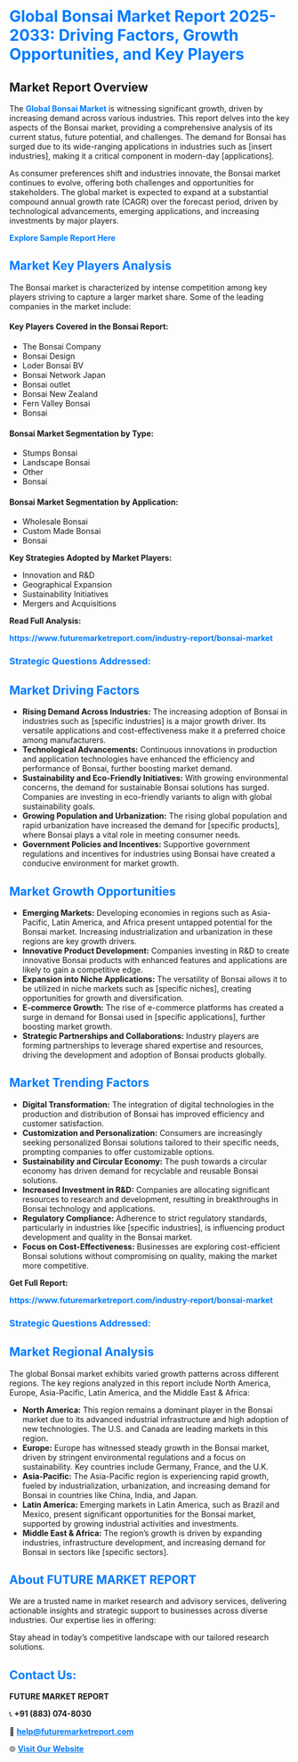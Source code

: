 <h1 style="color: #007BFF;">Global Bonsai Market Report 2025-2033: Driving Factors, Growth Opportunities, and Key Players</h1>

<section id="overview">
<h2>Market Report Overview</h2>
<p>The <a href="https://www.futuremarketreport.com/industry-report/bonsai-market" style="color: #007BFF; text-decoration: none;"><strong>Global Bonsai Market</strong></a> is witnessing significant growth, driven by increasing demand across various industries. This report delves into the key aspects of the Bonsai market, providing a comprehensive analysis of its current status, future potential, and challenges. The demand for Bonsai has surged due to its wide-ranging applications in industries such as [insert industries], making it a critical component in modern-day [applications].</p>
<p>As consumer preferences shift and industries innovate, the Bonsai market continues to evolve, offering both challenges and opportunities for stakeholders. The global market is expected to expand at a substantial compound annual growth rate (CAGR) over the forecast period, driven by technological advancements, emerging applications, and increasing investments by major players.</p>
</section>

<section id="overview">
<p><a href="https://www.futuremarketreport.com/request-sample/reportId=89360" style="color: #007BFF; text-decoration: none;"><strong>Explore Sample Report Here</strong></a></p>
</section>

<section id="key-players">
<h2 style="color: #007BFF;">Market Key Players Analysis</h2>
<p>The Bonsai market is characterized by intense competition among key players striving to capture a larger market share. Some of the leading companies in the market include:</p>
<h4>Key Players Covered in the Bonsai Report:</h4>
<ul><li>The Bonsai Company</li><li>Bonsai Design</li><li>Loder Bonsai BV</li><li>Bonsai Network Japan</li><li>Bonsai outlet</li><li>Bonsai New Zealand</li><li>Fern Valley Bonsai</li><li>Bonsai</li></ul>
<h4>Bonsai Market Segmentation by Type:</h4>
<ul><li>Stumps Bonsai</li><li>Landscape Bonsai</li><li>Other</li><li>Bonsai</li></ul>

<h4>Bonsai Market Segmentation by Application:</h4>
<ul><li>Wholesale Bonsai</li><li>Custom Made Bonsai</li><li>Bonsai</li></ul>
<p><strong>Key Strategies Adopted by Market Players:</strong></p>
<ul>
<li>Innovation and R&D</li>
<li>Geographical Expansion</li>
<li>Sustainability Initiatives</li>
<li>Mergers and Acquisitions</li>
</ul>
</section>

<section>
<p><strong>Read Full Analysis: </strong></p><a href="https://www.futuremarketreport.com/industry-report/bonsai-market" style="color: #007BFF; text-decoration: none;"><strong>https://www.futuremarketreport.com/industry-report/bonsai-market</strong></a>
<h3 style="color: #007BFF;">Strategic Questions Addressed:</h3>
</section>

<section id="driving-factors">
<h2 style="color: #007BFF;">Market Driving Factors</h2>
<ul>
<li><strong>Rising Demand Across Industries:</strong> The increasing adoption of Bonsai in industries such as [specific industries] is a major growth driver. Its versatile applications and cost-effectiveness make it a preferred choice among manufacturers.</li>
<li><strong>Technological Advancements:</strong> Continuous innovations in production and application technologies have enhanced the efficiency and performance of Bonsai, further boosting market demand.</li>
<li><strong>Sustainability and Eco-Friendly Initiatives:</strong> With growing environmental concerns, the demand for sustainable Bonsai solutions has surged. Companies are investing in eco-friendly variants to align with global sustainability goals.</li>
<li><strong>Growing Population and Urbanization:</strong> The rising global population and rapid urbanization have increased the demand for [specific products], where Bonsai plays a vital role in meeting consumer needs.</li>
<li><strong>Government Policies and Incentives:</strong> Supportive government regulations and incentives for industries using Bonsai have created a conducive environment for market growth.</li>
</ul>
</section>

<section id="growth-opportunities">
<h2 style="color: #007BFF;">Market Growth Opportunities</h2>
<ul>
<li><strong>Emerging Markets:</strong> Developing economies in regions such as Asia-Pacific, Latin America, and Africa present untapped potential for the Bonsai market. Increasing industrialization and urbanization in these regions are key growth drivers.</li>
<li><strong>Innovative Product Development:</strong> Companies investing in R&D to create innovative Bonsai products with enhanced features and applications are likely to gain a competitive edge.</li>
<li><strong>Expansion into Niche Applications:</strong> The versatility of Bonsai allows it to be utilized in niche markets such as [specific niches], creating opportunities for growth and diversification.</li>
<li><strong>E-commerce Growth:</strong> The rise of e-commerce platforms has created a surge in demand for Bonsai used in [specific applications], further boosting market growth.</li>
<li><strong>Strategic Partnerships and Collaborations:</strong> Industry players are forming partnerships to leverage shared expertise and resources, driving the development and adoption of Bonsai products globally.</li>
</ul>
</section>

<section id="trending-factors">
<h2 style="color: #007BFF;">Market Trending Factors</h2>
<ul>
<li><strong>Digital Transformation:</strong> The integration of digital technologies in the production and distribution of Bonsai has improved efficiency and customer satisfaction.</li>
<li><strong>Customization and Personalization:</strong> Consumers are increasingly seeking personalized Bonsai solutions tailored to their specific needs, prompting companies to offer customizable options.</li>
<li><strong>Sustainability and Circular Economy:</strong> The push towards a circular economy has driven demand for recyclable and reusable Bonsai solutions.</li>
<li><strong>Increased Investment in R&D:</strong> Companies are allocating significant resources to research and development, resulting in breakthroughs in Bonsai technology and applications.</li>
<li><strong>Regulatory Compliance:</strong> Adherence to strict regulatory standards, particularly in industries like [specific industries], is influencing product development and quality in the Bonsai market.</li>
<li><strong>Focus on Cost-Effectiveness:</strong> Businesses are exploring cost-efficient Bonsai solutions without compromising on quality, making the market more competitive.</li>
</ul>
</section>

<section>
<p><strong>Get Full Report: </strong></p><a href="https://www.futuremarketreport.com/industry-report/bonsai-market" style="color: #007BFF; text-decoration: none;"><strong>https://www.futuremarketreport.com/industry-report/bonsai-market</strong></a>
<h3 style="color: #007BFF;">Strategic Questions Addressed:</h3>
</section>


<section id="regional-analysis">
<h2 style="color: #007BFF;">Market Regional Analysis</h2>
<p>The global Bonsai market exhibits varied growth patterns across different regions. The key regions analyzed in this report include North America, Europe, Asia-Pacific, Latin America, and the Middle East & Africa:</p>
<ul>
<li><strong>North America:</strong> This region remains a dominant player in the Bonsai market due to its advanced industrial infrastructure and high adoption of new technologies. The U.S. and Canada are leading markets in this region.</li>
<li><strong>Europe:</strong> Europe has witnessed steady growth in the Bonsai market, driven by stringent environmental regulations and a focus on sustainability. Key countries include Germany, France, and the U.K.</li>
<li><strong>Asia-Pacific:</strong> The Asia-Pacific region is experiencing rapid growth, fueled by industrialization, urbanization, and increasing demand for Bonsai in countries like China, India, and Japan.</li>
<li><strong>Latin America:</strong> Emerging markets in Latin America, such as Brazil and Mexico, present significant opportunities for the Bonsai market, supported by growing industrial activities and investments.</li>
<li><strong>Middle East & Africa:</strong> The region’s growth is driven by expanding industries, infrastructure development, and increasing demand for Bonsai in sectors like [specific sectors].</li>
</ul>
</section>

<footer>
<h2 style="color: #007BFF;">About FUTURE MARKET REPORT</h2>
<p>We are a trusted name in market research and advisory services, delivering actionable insights and strategic support to businesses across diverse industries. Our expertise lies in offering:</p>

<p>Stay ahead in today’s competitive landscape with our tailored research solutions.</p>

<h2 style="color: #007BFF;">Contact Us:</h2>
<p><strong>FUTURE MARKET REPORT</strong></p>
<p>📞 <strong>+91 (883) 074-8030</strong></p>
<p>📧 <strong><a href="mailto:help@futuremarketreport.com" style="color: #007BFF;">help@futuremarketreport.com</a></strong></p>
<p>🌐 <strong><a href="https://www.futuremarketreport.com/" style="color: #007BFF;">Visit Our Website</a></strong></p>
</footer>